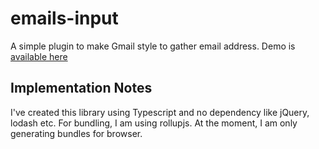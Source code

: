 # emails-input

A simple plugin to make Gmail style to gather email address. Demo is [available here](https://designcode.github.io/emails-input/demo/index.html)

## Implementation Notes

I've created this library using Typescript and no dependency like jQuery, lodash etc. For bundling, I am using rollupjs.
At the moment, I am only generating bundles for browser.
